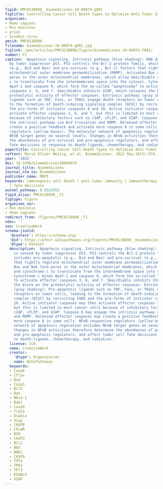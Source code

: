 ```yaml
---
figid: PMC9138898__biomedicines-10-00974-g001
figtitle: Controlling Cancer Cell Death Types to Optimize Anti-Tumor Immunity
organisms:
- Homo sapiens
- Mus musculus
- prion
- Sindbis virus
pmcid: PMC9138898
filename: biomedicines-10-00974-g001.jpg
figlink: /pmc/articles/PMC9138898/figure/biomedicines-10-00974-f001/
number: F1
caption: 'Apoptosis signaling. Intrinsic pathway (blue shading): DNA damage is sensed
  by tumor suppressor p53. P53 controls the Bcl-2 protein family, which includes pro-apoptotic
  (e.g., Bid and Bax) and pro-survival (e.g., Bcl-2) factors that tightly regulate
  mitochondrial outer membrane permeabilization (MOMP). Activated Bax and Bak form
  pores in the outer mitochondrial membranes, which allow Smac/Diablo and cytochrome
  c to translocate from the intermembrane space into the cytosol. Cytochrome c binds
  Apaf-1 and caspase 9, which form the so-called “apoptosome” to activate effector
  caspases 3, 6, and 7. Smac/Diablo inhibits XIAP, which releases the block on the
  proteolytic activity of effector caspases. Extrinsic pathway (gray shading): Pro-apoptotic
  ligands such as TNF, FasL, or TRAIL engage death receptors on tumor cells, leading
  to the formation of death-inducing signaling complex (DISC) by recruiting FADD and
  the pro-forms of initiator caspases 8 and 10. Active initiator caspases may then
  activate effector caspases 3, 6, and 7, but this is limited in most cancer cells
  because of inhibitory factors such as cIAP, cFLIP, and XIAP. Caspase 8 may engage
  the intrinsic pathway via Bid truncation and MOMP. Released effector caspases may
  create a positive feedback and activate more caspase 8 in some cells. NFκB-responsive
  regulators (yellow boxes): The molecular network of apoptosis regulation includes
  NFκB target genes on several levels. Changes in NFκB activities therefore determine
  the abundances of pro-survival and pro-apoptosis regulators, and affect tumor cell
  fate decisions in response to death-ligands, chemotherapy, and radiation.'
papertitle: Controlling Cancer Cell Death Types to Optimize Anti-Tumor Immunity.
reftext: Marie Oliver Metzig, et al. Biomedicines. 2022 May;10(5):974.
year: '2022'
doi: 10.3390/biomedicines10050974
journal_title: Biomedicines
journal_nlm_ta: Biomedicines
publisher_name: MDPI
keywords: immunogenic cell death | anti-tumor immunity | immunotherapy | NFκB dynamics
  | fate decisions
automl_pathway: 0.9321952
figid_alias: PMC9138898__F1
figtype: Figure
organisms_ner:
- Mus musculus
- Homo sapiens
redirect_from: /figures/PMC9138898__F1
ndex: ''
seo: CreativeWork
schema-jsonld:
  '@context': https://schema.org/
  '@id': https://pfocr.wikipathways.org/figures/PMC9138898__biomedicines-10-00974-g001.html
  '@type': Dataset
  description: 'Apoptosis signaling. Intrinsic pathway (blue shading): DNA damage
    is sensed by tumor suppressor p53. P53 controls the Bcl-2 protein family, which
    includes pro-apoptotic (e.g., Bid and Bax) and pro-survival (e.g., Bcl-2) factors
    that tightly regulate mitochondrial outer membrane permeabilization (MOMP). Activated
    Bax and Bak form pores in the outer mitochondrial membranes, which allow Smac/Diablo
    and cytochrome c to translocate from the intermembrane space into the cytosol.
    Cytochrome c binds Apaf-1 and caspase 9, which form the so-called “apoptosome”
    to activate effector caspases 3, 6, and 7. Smac/Diablo inhibits XIAP, which releases
    the block on the proteolytic activity of effector caspases. Extrinsic pathway
    (gray shading): Pro-apoptotic ligands such as TNF, FasL, or TRAIL engage death
    receptors on tumor cells, leading to the formation of death-inducing signaling
    complex (DISC) by recruiting FADD and the pro-forms of initiator caspases 8 and
    10. Active initiator caspases may then activate effector caspases 3, 6, and 7,
    but this is limited in most cancer cells because of inhibitory factors such as
    cIAP, cFLIP, and XIAP. Caspase 8 may engage the intrinsic pathway via Bid truncation
    and MOMP. Released effector caspases may create a positive feedback and activate
    more caspase 8 in some cells. NFκB-responsive regulators (yellow boxes): The molecular
    network of apoptosis regulation includes NFκB target genes on several levels.
    Changes in NFκB activities therefore determine the abundances of pro-survival
    and pro-apoptosis regulators, and affect tumor cell fate decisions in response
    to death-ligands, chemotherapy, and radiation.'
  license: CC0
  name: CreativeWork
  creator:
    '@type': Organization
    name: WikiPathways
  keywords:
  - Casp8
  - Cflar
  - Bid
  - Casp3
  - Bcl2
  - Bax
  - Nkx3-1
  - Bak1
  - Casp9
  - Trp53
  - Diablo
  - Xiap
  - CASP8
  - CFLAR
  - BID
  - CASP3
  - BCL2
  - BAX
  - BAK1
  - CASP9
  - TP53
  - TP63
  - TP73
  - DIABLO
  - XIAP
---
```

